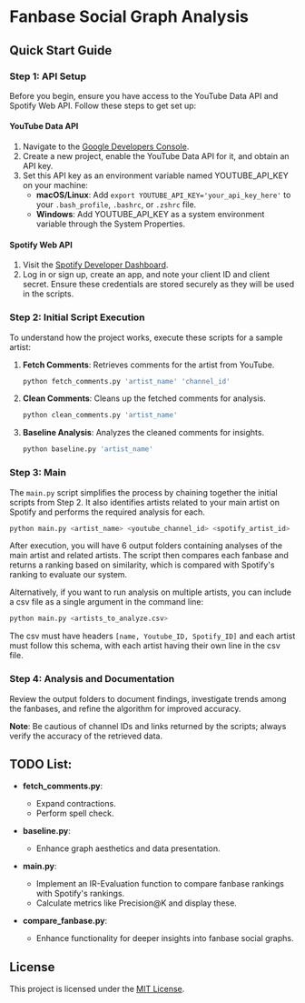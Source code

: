  # Fanbase Social Graph Analysis

## Quick Start Guide

### Step 1: API Setup

Before you begin, ensure you have access to the YouTube Data API and Spotify Web API. Follow these steps to get set up:

#### YouTube Data API
1. Navigate to the [Google Developers Console](https://console.developers.google.com/).
2. Create a new project, enable the YouTube Data API for it, and obtain an API key.
3. Set this API key as an environment variable named YOUTUBE_API_KEY on your machine:
    - **macOS/Linux**: Add `export YOUTUBE_API_KEY='your_api_key_here'` to your `.bash_profile`, `.bashrc`, or `.zshrc` file.
    - **Windows**: Add YOUTUBE_API_KEY as a system environment variable through the System Properties.

#### Spotify Web API
1. Visit the [Spotify Developer Dashboard](https://developer.spotify.com/dashboard/).
2. Log in or sign up, create an app, and note your client ID and client secret. Ensure these credentials are stored securely as they will be used in the scripts.

### Step 2: Initial Script Execution

To understand how the project works, execute these scripts for a sample artist:

1. **Fetch Comments**: Retrieves comments for the artist from YouTube.
    ```bash
    python fetch_comments.py 'artist_name' 'channel_id'
    ```

2. **Clean Comments**: Cleans up the fetched comments for analysis.
    ```bash
    python clean_comments.py 'artist_name'
    ```

3. **Baseline Analysis**: Analyzes the cleaned comments for insights.
    ```bash
    python baseline.py 'artist_name'
    ```

### Step 3: Main

The `main.py` script simplifies the process by chaining together the initial scripts from Step 2. It also identifies artists related to your main artist on Spotify and performs the required analysis for each.

```bash
python main.py <artist_name> <youtube_channel_id> <spotify_artist_id>
```

After execution, you will have 6 output folders containing analyses of the main artist and related artists. The script then compares each fanbase and returns a ranking based on similarity, which is compared with Spotify's ranking to evaluate our system.

Alternatively, if you want to run analysis on multiple artists, you can include a csv file as a single argument in the command line:

```bash
python main.py <artists_to_analyze.csv>
```

The csv must have headers `[name, Youtube_ID, Spotify_ID]` and each artist must follow this schema, with each artist having their own line in the csv file.

### Step 4: Analysis and Documentation

Review the output folders to document findings, investigate trends among the fanbases, and refine the algorithm for improved accuracy.

**Note**: Be cautious of channel IDs and links returned by the scripts; always verify the accuracy of the retrieved data.

## TODO List:

- **fetch_comments.py**:
  - Expand contractions.
  - Perform spell check.

- **baseline.py**:
  - Enhance graph aesthetics and data presentation.

- **main.py**:
  - Implement an IR-Evaluation function to compare fanbase rankings with Spotify's rankings.
  - Calculate metrics like Precision@K and display these.

- **compare_fanbase.py**:
  - Enhance functionality for deeper insights into fanbase social graphs.

## License

This project is licensed under the [MIT License](LICENSE).
